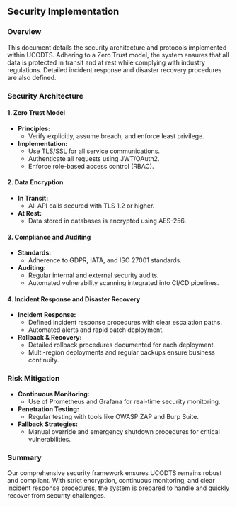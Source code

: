 ## Security Implementation

### Overview
This document details the security architecture and protocols implemented within UCODTS. Adhering to a Zero Trust model, the system ensures that all data is protected in transit and at rest while complying with industry regulations. Detailed incident response and disaster recovery procedures are also defined.

### Security Architecture

#### 1. Zero Trust Model
- **Principles:**  
  - Verify explicitly, assume breach, and enforce least privilege.
- **Implementation:**  
  - Use TLS/SSL for all service communications.
  - Authenticate all requests using JWT/OAuth2.
  - Enforce role-based access control (RBAC).

#### 2. Data Encryption
- **In Transit:**  
  - All API calls secured with TLS 1.2 or higher.
- **At Rest:**  
  - Data stored in databases is encrypted using AES-256.

#### 3. Compliance and Auditing
- **Standards:**  
  - Adherence to GDPR, IATA, and ISO 27001 standards.
- **Auditing:**  
  - Regular internal and external security audits.
  - Automated vulnerability scanning integrated into CI/CD pipelines.

#### 4. Incident Response and Disaster Recovery
- **Incident Response:**  
  - Defined incident response procedures with clear escalation paths.
  - Automated alerts and rapid patch deployment.
- **Rollback & Recovery:**  
  - Detailed rollback procedures documented for each deployment.
  - Multi-region deployments and regular backups ensure business continuity.
  
### Risk Mitigation
- **Continuous Monitoring:**  
  - Use of Prometheus and Grafana for real-time security monitoring.
- **Penetration Testing:**  
  - Regular testing with tools like OWASP ZAP and Burp Suite.
- **Fallback Strategies:**  
  - Manual override and emergency shutdown procedures for critical vulnerabilities.

### Summary
Our comprehensive security framework ensures UCODTS remains robust and compliant. With strict encryption, continuous monitoring, and clear incident response procedures, the system is prepared to handle and quickly recover from security challenges.
